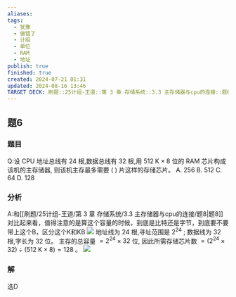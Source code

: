 ```yaml
---
aliases: 
tags:
  - 犹豫
  - 做错了
  - 计组
  - 单位
  - RAM
  - 地址
publish: true
finished: true
created: 2024-07-21 01:31
updated: 2024-08-16 13:46
TARGET DECK: 刷题::25计组-王道::第 3 章 存储系统::3.3 主存储器与cpu的连接::题6
---
```


## 题6
### 题目
Q:设 CPU 地址总线有 24 根,数据总线有 32 根,用 ${512}\mathrm{\;K} \times 8$ 位的 RAM 芯片构成该机的主存储器, 则该机主存最多需要 ( ) 片这样的存储芯片。
A. 256 B. 512 C. 64 D. 128
### 分析
A:和[[刷题/25计组-王道/第 3 章 存储系统/3.3 主存储器与cpu的连接/题8|题8]]对比起来看，值得注意的是算这个容量的时候，到底是比特还是字节，到底要不要带上这个B，区分这个K和KB
![](https://img.hwenyi.live/202408021834263.webp)
地址线为 24 根,寻址范围是 ${2}^{24}$ ; 
数据线为 32 根,字长为 32 位。
主存的总容量 $= {2}^{24} \times  {32}$ 位, 因此所需存储芯片数 $= ( {{2}^{24} \times  {32}})  \div  ( {{512}\mathrm{\;K} \times  8})  = {128}$ 。
![](https://img.hwenyi.live/202408021834680.webp)
### 解
选D
